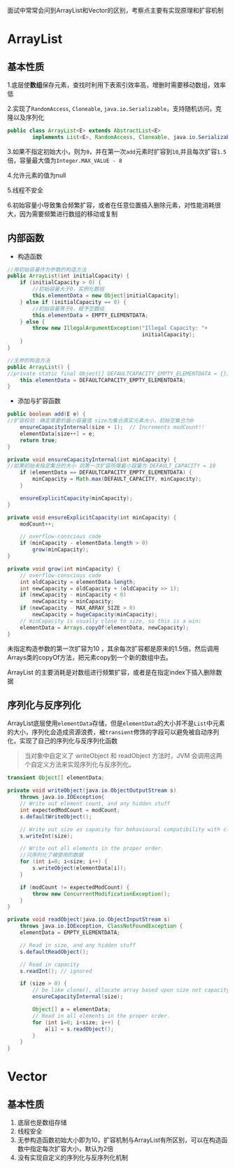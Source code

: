 面试中常常会问到ArrayList和Vector的区别，考察点主要有实现原理和扩容机制

# ArrayList

##  基本性质

1.底层使**数组**保存元素，查找时利用下表索引效率高，增删时需要移动数组，效率低    

2.实现了`RandomAccess`, `Cloneable`, `java.io.Serializable`，支持随机访问，克隆以及序列化

```java
public class ArrayList<E> extends AbstractList<E>
        implements List<E>, RandomAccess, Cloneable, java.io.Serializable
```
3.如果不指定初始大小，则为`0`，并在第一次`add`元素时扩容到`10`,并且每次扩容`1.5`倍，容量最大值为`Integer.MAX_VALUE - 8`

4.允许元素的值为null

5.线程不安全

6.初始容量小导致集合频繁扩容，或者在任意位置插入删除元素，对性能消耗很大，因为需要频繁进行数组的移动或复制

## 内部函数
- 构造函数
```java
//用初始容量作为参数的构造方法
public ArrayList(int initialCapacity) {
    if (initialCapacity > 0) {
        //初始容量大于0，实例化数组
        this.elementData = new Object[initialCapacity];
    } else if (initialCapacity == 0) {
        //初始容量等于0，赋予空数组
        this.elementData = EMPTY_ELEMENTDATA;
    } else {
        throw new IllegalArgumentException("Illegal Capacity: "+
                                           initialCapacity);
    }
}

//无参的构造方法
public ArrayList() {
//private static final Object[] DEFAULTCAPACITY_EMPTY_ELEMENTDATA = {}; 空的数组 用来确定第一次添加数组时的扩容程度
    this.elementData = DEFAULTCAPACITY_EMPTY_ELEMENTDATA;
}
```
- 添加与扩容函数

```java
public boolean add(E e) {
//扩容校验：确定需要的最小容量值 size为集合真实元素大小，初始空集合为0
    ensureCapacityInternal(size + 1);  // Increments modCount!!
    elementData[size++] = e;
    return true;
}

private void ensureCapacityInternal(int minCapacity) {
//如果初始未指定集合的大小 则第一次扩容所需最小容量为 DEFAULT_CAPACITY = 10
    if (elementData == DEFAULTCAPACITY_EMPTY_ELEMENTDATA) {
        minCapacity = Math.max(DEFAULT_CAPACITY, minCapacity);
    }

    ensureExplicitCapacity(minCapacity);
}

private void ensureExplicitCapacity(int minCapacity) {
    modCount++;

    // overflow-conscious code
    if (minCapacity - elementData.length > 0)
        grow(minCapacity);
}
```

```java
private void grow(int minCapacity) {
    // overflow-conscious code
    int oldCapacity = elementData.length;
    int newCapacity = oldCapacity + (oldCapacity >> 1);
    if (newCapacity - minCapacity < 0)
        newCapacity = minCapacity;
    if (newCapacity - MAX_ARRAY_SIZE > 0)
        newCapacity = hugeCapacity(minCapacity);
    // minCapacity is usually close to size, so this is a win:
    elementData = Arrays.copyOf(elementData, newCapacity);
}
```
未指定构造参数的第一次扩容为10 ，其余每次扩容都是原来的1.5倍，然后调用Arrays类的copyOf方法，把元素copy到一个新的数组中去。

ArrayList 的主要消耗是对数组进行频繁扩容，或者是在指定index下插入删除数据

## 序列化与反序列化

ArrayList底层使用`elementData`存储，但是`elementData`的大小并不是`List`中元素的大小，序列化会造成资源浪费，被`transient`修饰的字段可以避免被自动序列化，实现了自己的序列化与反序列化函数

> 当对象中自定义了 writeObject 和 readObject 方法时，JVM 会调用这两个自定义方法来实现序列化与反序列化。

```java
transient Object[] elementData;
```

```java
private void writeObject(java.io.ObjectOutputStream s)
    throws java.io.IOException{
    // Write out element count, and any hidden stuff
    int expectedModCount = modCount;
    s.defaultWriteObject();

    // Write out size as capacity for behavioural compatibility with clone()
    s.writeInt(size);

    // Write out all elements in the proper order.
    //只序列化了被使用的数据
    for (int i=0; i<size; i++) {
        s.writeObject(elementData[i]);
    }

    if (modCount != expectedModCount) {
        throw new ConcurrentModificationException();
    }
}

private void readObject(java.io.ObjectInputStream s)
    throws java.io.IOException, ClassNotFoundException {
    elementData = EMPTY_ELEMENTDATA;

    // Read in size, and any hidden stuff
    s.defaultReadObject();

    // Read in capacity
    s.readInt(); // ignored

    if (size > 0) {
        // be like clone(), allocate array based upon size not capacity
        ensureCapacityInternal(size);

        Object[] a = elementData;
        // Read in all elements in the proper order.
        for (int i=0; i<size; i++) {
            a[i] = s.readObject();
        }
    }
}
```

# Vector

##  基本性质
1. 底层也是数组存储
2. 线程安全 
3. 无参构造函数初始大小即为10，扩容机制与ArrayList有所区别，可以在构造函数中指定每次扩容大小，默认为2倍
4. 没有实现自定义的序列化与反序列化机制 
